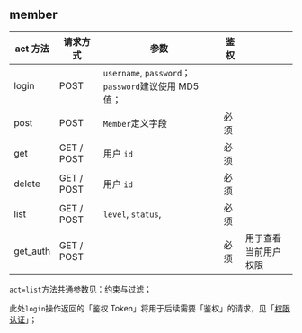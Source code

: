 ## member

| act 方法 | 请求方式   | 参数                                                | 鉴权 |                      |
| -------- | ---------- | --------------------------------------------------- | ---- | -------------------- |
| login    | POST       | `username`, `password`；`password`建议使用 MD5 值； |      |
| post     | POST       | `Member`定义字段                                    | 必须 |
| get      | GET / POST | 用户 `id`                                           | 必须 |
| delete   | GET / POST | 用户 `id`                                           | 必须 |
| list     | GET / POST | `level`, `status`,                                  | 必须 |
| get_auth | GET / POST |                                                     | 必须 | 用于查看当前用户权限 |

`act=list`方法共通参数见：[约束与过滤](books/dev-api-design?id=约束与过滤 "约束与过滤")；

此处`login`操作返回的「鉴权 Token」将用于后续需要「鉴权」的请求，见「[权限认证](books/dev-api-design?id=权限认证 "权限认证")」；
